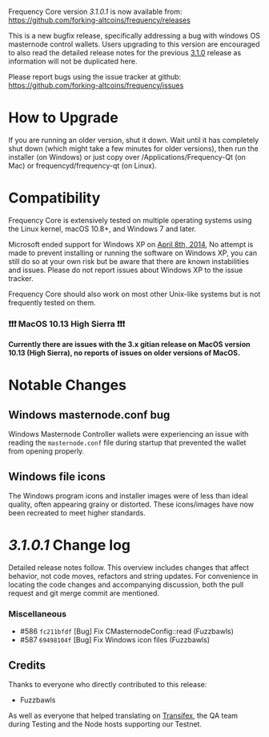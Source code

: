 Frequency Core version *3.1.0.1* is now available from:  <https://github.com/forking-altcoins/frequency/releases>

This is a new bugfix release, specifically addressing a bug with windows OS masternode control wallets. Users upgrading to this version are encouraged to also read the detailed release notes for the previous [3.1.0](https://github.com/forking-altcoins/Frequency/releases/tag/v3.1.0) release as information will not be duplicated here.

Please report bugs using the issue tracker at github: <https://github.com/forking-altcoins/frequency/issues>

How to Upgrade
==============

If you are running an older version, shut it down. Wait until it has completely shut down (which might take a few minutes for older versions), then run the installer (on Windows) or just copy over /Applications/Frequency-Qt (on Mac) or frequencyd/frequency-qt (on Linux).


Compatibility
==============

Frequency Core is extensively tested on multiple operating systems using the Linux kernel, macOS 10.8+, and Windows 7 and later.

Microsoft ended support for Windows XP on [April 8th, 2014](https://www.microsoft.com/en-us/WindowsForBusiness/end-of-xp-support), No attempt is made to prevent installing or running the software on Windows XP, you can still do so at your own risk but be aware that there are known instabilities and issues. Please do not report issues about Windows XP to the issue tracker.

Frequency Core should also work on most other Unix-like systems but is not frequently tested on them.

### :exclamation::exclamation::exclamation: MacOS 10.13 High Sierra :exclamation::exclamation::exclamation:

**Currently there are issues with the 3.x gitian release on MacOS version 10.13 (High Sierra), no reports of issues on older versions of MacOS.**

 
Notable Changes
==============

Windows masternode.conf bug
--------------

Windows Masternode Controller wallets were experiencing an issue with reading the `masternode.conf` file during startup that prevented the wallet from opening properly. 

Windows file icons
-------------

The Windows program icons and installer images were of less than ideal quality, often appearing grainy or distorted. These icons/images have now been recreated to meet higher standards.

*3.1.0.1* Change log
==============

Detailed release notes follow. This overview includes changes that affect behavior, not code moves, refactors and string updates. For convenience in locating the code changes and accompanying discussion, both the pull request and git merge commit are mentioned.

### Miscellaneous
- #586 `fc211bfdf` [Bug] Fix CMasternodeConfig::read (Fuzzbawls)
- #587 `69498104f` [Bug] Fix Windows icon files (Fuzzbawls)

## Credits

Thanks to everyone who directly contributed to this release:
- Fuzzbawls

As well as everyone that helped translating on [Transifex](https://www.transifex.com/projects/p/forking-altcoins-translations/), the QA team during Testing and the Node hosts supporting our Testnet.
